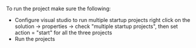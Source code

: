 To run the project make sure the following:

- Configure visual studio to run multiple startup projects 
	right click on the solution -> properties -> check "multiple startup projects", then set action = "start" for all the three projects
- Run the projects
